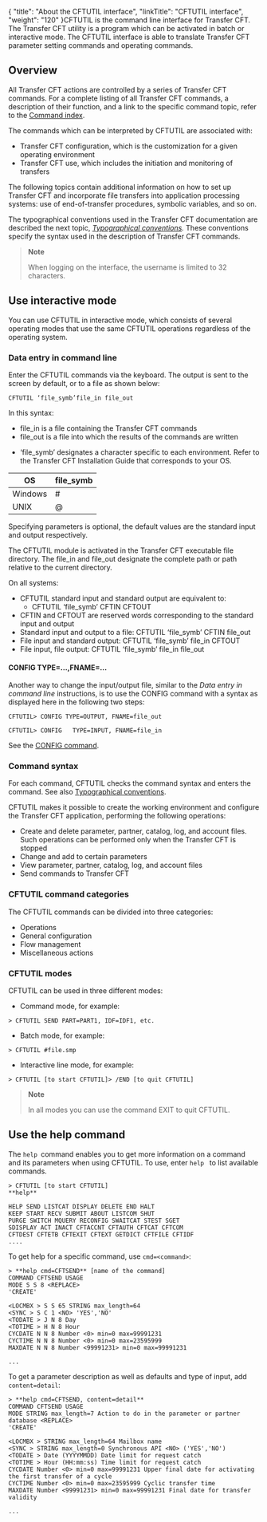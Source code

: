 {
    "title": "About the CFTUTIL  interface",
    "linkTitle": "CFTUTIL interface",
    "weight": "120"
}CFTUTIL is the command line interface for Transfer CFT. The Transfer
CFT utility is a program which can be activated in batch or interactive
mode. The CFTUTIL interface is able to translate Transfer CFT parameter
setting commands and operating commands.

<span id="About_the_Command_line_interface_CFTUTIL"></span>

## Overview

All Transfer CFT actions are controlled
by a series of Transfer CFT commands. For a complete listing of all Transfer
CFT commands, a description of their function, and a link to the specific
command topic, refer to the [Command index](../command_summary).

The commands which can be interpreted by CFTUTIL are associated with:

- Transfer CFT configuration,
    which is the customization for a given operating environment
- Transfer CFT use,
    which includes the initiation and monitoring of transfers

The following topics contain additional information on how to set up
Transfer CFT and incorporate file transfers into application processing
systems: use of end-of-transfer procedures, symbolic variables, and so
on.

The typographical conventions used in the Transfer CFT documentation
are described the next topic, *[Typographical
conventions](../../gettingstarted_intro/my_first_transfer_flow_using_cg/typographical_conventions).* These conventions specify the syntax used in the
description of Transfer CFT commands.

> **Note**
>
> When logging on the interface, the username is limited to 32 characters.

<span id="Using_interactive_mode"></span>

## Use interactive mode

You can use CFTUTIL in interactive mode, which consists of several
operating modes that use the same CFTUTIL operations regardless of the operating system.

<span id="Data_entry_in_command_line"></span>

### Data entry in command line

Enter the CFTUTIL commands via the keyboard. The output is sent to the
screen by default, or to a file as shown below:

`CFTUTIL ‘file_symb’file_in file_out`

In this syntax:

- file\_in is a file
    containing the Transfer CFT commands
- file\_out is a file
    into which the results of the commands are written

<!-- -->

- ‘file\_symb’ designates a character specific to
    each environment. Refer to the Transfer CFT Installation Guide that corresponds
    to your OS.


| OS |  file_symb |
| --- | --- |
| Windows | # |
| UNIX |  @ |


Specifying parameters is optional, the default values are the
standard input and output respectively.

The CFTUTIL module is activated in the Transfer CFT executable file
directory. The file\_in and file\_out designate the complete path or path
relative to the current directory.

On all systems:

- CFTUTIL standard
    input and standard output are equivalent to:
    -   CFTUTIL ‘file\_symb’
        CFTIN CFTOUT
- CFTIN and CFTOUT
    are reserved words corresponding to the standard input and output
- Standard input
    and output to a file: CFTUTIL ‘file\_symb’ CFTIN file\_out
- File input and
    standard output: CFTUTIL ‘file\_symb’ file\_in CFTOUT
- File input, file
    output: CFTUTIL ‘file\_symb’ file\_in file\_out

<span id="CONFIG_type"></span>

#### CONFIG TYPE=...,FNAME=...

Another way to change the input/output file, similar to the *Data entry in command line* instructions, is to use the CONFIG command with a syntax as displayed
here in the following two steps:

`CFTUTIL> CONFIG TYPE=OUTPUT, FNAME=file_out`

`CFTUTIL> CONFIG   TYPE=INPUT, FNAME=file_in`

See the [CONFIG
command](../../admin_intro/admin_config_commands/communication_media_concepts).

<span id="Command_syntax"></span>

### Command syntax

For each command, CFTUTIL checks the command syntax and enters the command.
See also [Typographical conventions](../../gettingstarted_intro/my_first_transfer_flow_using_cg/typographical_conventions).

CFTUTIL makes it possible to create the working environment and configure
the Transfer CFT application, performing the following operations:

- Create and delete
    parameter, partner, catalog, log, and account files. Such operations can
    be performed only when the Transfer CFT is stopped
- Change and add
    to certain parameters
- View parameter,
    partner, catalog, log, and account files
- Send commands to
    Transfer CFT

<span id="CFTUTIL_commands"></span>

### CFTUTIL command categories

The CFTUTIL commands can be divided into three categories:

- Operations
- General configuration
- Flow management
- Miscellaneous actions

### CFTUTIL modes

CFTUTIL can be used in three different modes:

- Command mode, for
    example:

```
> CFTUTIL SEND PART=PART1, IDF=IDF1, etc.
```

- Batch mode, for
    example:

```
> CFTUTIL #file.smp
```

- Interactive line
    mode, for example:

```
> CFTUTIL [to start CFTUTIL]> /END [to quit CFTUTIL]
```

> **Note**
>
> In all modes you can use the command EXIT to quit CFTUTIL.

## Use the help command

The <span class="code">`help `</span>command enables you to get more information on a command and its parameters when using CFTUTIL. To use, enter <span class="code">`help `</span> to list available commands.

```
> CFTUTIL [to start CFTUTIL]
**help**

HELP SEND LISTCAT DISPLAY DELETE END HALT
KEEP START RECV SUBMIT ABOUT LISTCOM SHUT
PURGE SWITCH MQUERY RECONFIG SWAITCAT STEST SGET
SDISPLAY ACT INACT CFTACCNT CFTAUTH CFTCAT CFTCOM
CFTDEST CFTETB CFTEXIT CFTEXT GETDICT CFTFILE CFTIDF
....

```

To get help for a specific command, use <span class="code">`cmd=<command>`</span>:

```
> **help cmd=CFTSEND** [name of the command]
COMMAND CFTSEND USAGE
MODE S S 8 <REPLACE>
'CREATE'

<LOCMBX > S S 65 STRING max_length=64
<SYNC > S C 1 <NO> 'YES','NO'
<TODATE > J N 8 Day
<TOTIME > H N 8 Hour
CYCDATE N N 8 Number <0> min=0 max=99991231
CYCTIME N N 8 Number <0> min=0 max=23595999
MAXDATE N N 8 Number <99991231> min=0 max=99991231

...
```

To get a parameter description as well as defaults and type of input, add <span class="code">`content=detail`</span>:

```
> **help cmd=CFTSEND, content=detail**
COMMAND CFTSEND USAGE
MODE STRING max_length=7 Action to do in the parameter or partner database <REPLACE>
'CREATE'

<LOCMBX > STRING max_length=64 Mailbox name
<SYNC > STRING max_length=0 Synchronous API <NO> ('YES','NO')
<TODATE > Date (YYYYMMDD) Date limit for request catch
<TOTIME > Hour (HH:mm:ss) Time limit for request catch
CYCDATE Number <0> min=0 max=99991231 Upper final date for activating the first transfer of a cycle
CYCTIME Number <0> min=0 max=23595999 Cyclic transfer time
MAXDATE Number <99991231> min=0 max=99991231 Final date for transfer validity

...
```
